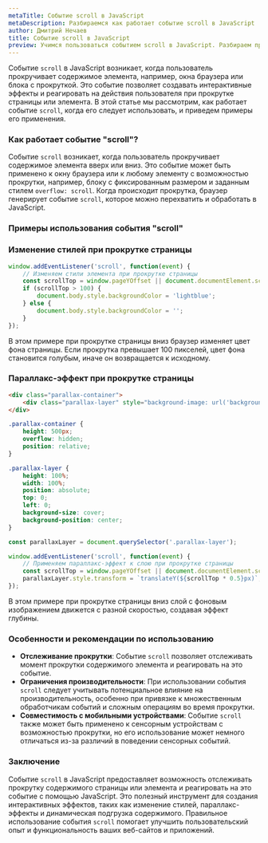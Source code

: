 ```yaml
---
metaTitle: Событие scroll в JavaScript
metaDescription: Разбираемся как работает событие scroll в JavaScript
author: Дмитрий Нечаев
title: Событие scroll в JavaScript
preview: Учимся пользоваться событием scroll в JavaScript. Разбираем примеры использования
---
```


Событие `scroll` в JavaScript возникает, когда пользователь прокручивает содержимое элемента, например, окна браузера или блока с прокруткой. Это событие позволяет создавать интерактивные эффекты и реагировать на действия пользователя при прокрутке страницы или элемента. В этой статье мы рассмотрим, как работает событие `scroll`, когда его следует использовать, и приведем примеры его применения.

### Как работает событие "scroll"?

Событие `scroll` возникает, когда пользователь прокручивает содержимое элемента вверх или вниз. Это событие может быть применено к окну браузера или к любому элементу с возможностью прокрутки, например, блоку с фиксированным размером и заданным стилем `overflow: scroll`. Когда происходит прокрутка, браузер генерирует событие `scroll`, которое можно перехватить и обработать в JavaScript.

### Примеры использования события "scroll"

### Изменение стилей при прокрутке страницы

```jsx
window.addEventListener('scroll', function(event) {
    // Изменяем стили элемента при прокрутке страницы
    const scrollTop = window.pageYOffset || document.documentElement.scrollTop;
    if (scrollTop > 100) {
        document.body.style.backgroundColor = 'lightblue';
    } else {
        document.body.style.backgroundColor = '';
    }
});

```

В этом примере при прокрутке страницы вниз браузер изменяет цвет фона страницы. Если прокрутка превышает 100 пикселей, цвет фона становится голубым, иначе он возвращается к исходному.

### Параллакс-эффект при прокрутке страницы

```html
<div class="parallax-container">
    <div class="parallax-layer" style="background-image: url('background.jpg');"></div>
</div>

```

```css
.parallax-container {
    height: 500px;
    overflow: hidden;
    position: relative;
}

.parallax-layer {
    height: 100%;
    width: 100%;
    position: absolute;
    top: 0;
    left: 0;
    background-size: cover;
    background-position: center;
}

```

```jsx
const parallaxLayer = document.querySelector('.parallax-layer');

window.addEventListener('scroll', function(event) {
    // Применяем параллакс-эффект к слою при прокрутке страницы
    const scrollTop = window.pageYOffset || document.documentElement.scrollTop;
    parallaxLayer.style.transform = `translateY(${scrollTop * 0.5}px)`;
});

```

В этом примере при прокрутке страницы вниз слой с фоновым изображением движется с разной скоростью, создавая эффект глубины.

### Особенности и рекомендации по использованию

- **Отслеживание прокрутки**: Событие `scroll` позволяет отслеживать момент прокрутки содержимого элемента и реагировать на это событие.
- **Ограничения производительности**: При использовании события `scroll` следует учитывать потенциальное влияние на производительность, особенно при привязке к множественным обработчикам событий и сложным операциям во время прокрутки.
- **Совместимость с мобильными устройствами**: Событие `scroll` также может быть применено к сенсорным устройствам с возможностью прокрутки, но его использование может немного отличаться из-за различий в поведении сенсорных событий.

### Заключение

Событие `scroll` в JavaScript предоставляет возможность отслеживать прокрутку содержимого страницы или элемента и реагировать на это событие с помощью JavaScript. Это полезный инструмент для создания интерактивных эффектов, таких как изменение стилей, параллакс-эффекты и динамическая подгрузка содержимого. Правильное использование события `scroll` помогает улучшить пользовательский опыт и функциональность ваших веб-сайтов и приложений.